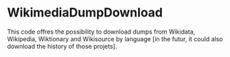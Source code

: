 # WikimediaDumpDownload
This code offres the possibility to download dumps from Wikidata, Wikipedia, Wiktionary and Wikisource by language [in the futur, it could also download the history of those projets].
